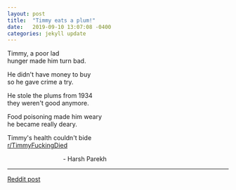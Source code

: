 ```yaml
---
layout: post
title:  "Timmy eats a plum!"
date:   2019-09-10 13:07:08 -0400
categories: jekyll update
---
```



Timmy, a poor lad  
hunger made him turn bad.

He didn't have money to buy  
so he gave crime a try.

He stole the plums from 1934  
they weren't good anymore.

Food poisoning made him weary  
he became really deary.

Timmy's health couldn't bide  
[r/TimmyFuckingDied][subreddit-timmy]

<p style="text-align:center;width: 70%;">
	- Harsh Parekh
</p>

---
[Reddit post][reddit-post]


[subreddit-timmy]: https://www.reddit.com/r/TimmyFuckingDied
[reddit-post]: https://www.reddit.com/r/TimmyFuckingDied/comments/d2fbgm/my_actual_homework_poem/
[jekyll-docs]: https://jekyllrb.com/docs/home
[jekyll-gh]:   https://github.com/jekyll/jekyll
[jekyll-talk]: https://talk.jekyllrb.com/
